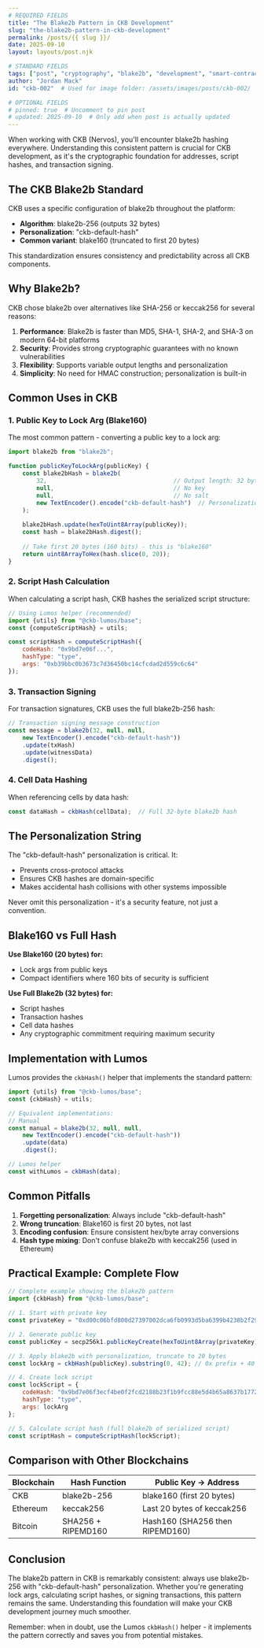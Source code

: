 ```yaml
---
# REQUIRED FIELDS
title: "The Blake2b Pattern in CKB Development"
slug: "the-blake2b-pattern-in-ckb-development"
permalink: /posts/{{ slug }}/
date: 2025-09-10
layout: layouts/post.njk

# STANDARD FIELDS  
tags: ["post", "cryptography", "blake2b", "development", "smart-contracts"]
author: "Jordan Mack"
id: "ckb-002"  # Used for image folder: /assets/images/posts/ckb-002/

# OPTIONAL FIELDS
# pinned: true  # Uncomment to pin post
# updated: 2025-09-10  # Only add when post is actually updated
---
```


When working with CKB (Nervos), you'll encounter blake2b hashing everywhere. Understanding this consistent pattern is crucial for CKB development, as it's the cryptographic foundation for addresses, script hashes, and transaction signing.

## The CKB Blake2b Standard

CKB uses a specific configuration of blake2b throughout the platform:

- **Algorithm**: blake2b-256 (outputs 32 bytes)
- **Personalization**: "ckb-default-hash"
- **Common variant**: blake160 (truncated to first 20 bytes)

This standardization ensures consistency and predictability across all CKB components.

## Why Blake2b?

CKB chose blake2b over alternatives like SHA-256 or keccak256 for several reasons:

1. **Performance**: Blake2b is faster than MD5, SHA-1, SHA-2, and SHA-3 on modern 64-bit platforms
2. **Security**: Provides strong cryptographic guarantees with no known vulnerabilities
3. **Flexibility**: Supports variable output lengths and personalization
4. **Simplicity**: No need for HMAC construction; personalization is built-in

## Common Uses in CKB

### 1. Public Key to Lock Arg (Blake160)

The most common pattern - converting a public key to a lock arg:

```javascript
import blake2b from "blake2b";

function publicKeyToLockArg(publicKey) {
	const blake2bHash = blake2b(
		32,                                    // Output length: 32 bytes
		null,                                  // No key
		null,                                  // No salt
		new TextEncoder().encode("ckb-default-hash")  // Personalization
	);
	
	blake2bHash.update(hexToUint8Array(publicKey));
	const hash = blake2bHash.digest();
	
	// Take first 20 bytes (160 bits) - this is "blake160"
	return uint8ArrayToHex(hash.slice(0, 20));
}
```

### 2. Script Hash Calculation

When calculating a script hash, CKB hashes the serialized script structure:

```javascript
// Using Lumos helper (recommended)
import {utils} from "@ckb-lumos/base";
const {computeScriptHash} = utils;

const scriptHash = computeScriptHash({
	codeHash: "0x9bd7e06f...",
	hashType: "type",
	args: "0xb39bbc0b3673c7d36450bc14cfcdad2d559c6c64"
});
```

### 3. Transaction Signing

For transaction signatures, CKB uses the full blake2b-256 hash:

```javascript
// Transaction signing message construction
const message = blake2b(32, null, null, 
	new TextEncoder().encode("ckb-default-hash"))
	.update(txHash)
	.update(witnessData)
	.digest();
```

### 4. Cell Data Hashing

When referencing cells by data hash:

```javascript
const dataHash = ckbHash(cellData);  // Full 32-byte blake2b hash
```

## The Personalization String

The "ckb-default-hash" personalization is critical. It:

- Prevents cross-protocol attacks
- Ensures CKB hashes are domain-specific
- Makes accidental hash collisions with other systems impossible

Never omit this personalization - it's a security feature, not just a convention.

## Blake160 vs Full Hash

**Use Blake160 (20 bytes) for:**
- Lock args from public keys
- Compact identifiers where 160 bits of security is sufficient

**Use Full Blake2b (32 bytes) for:**
- Script hashes
- Transaction hashes
- Cell data hashes
- Any cryptographic commitment requiring maximum security

## Implementation with Lumos

Lumos provides the `ckbHash()` helper that implements the standard pattern:

```javascript
import {utils} from "@ckb-lumos/base";
const {ckbHash} = utils;

// Equivalent implementations:
// Manual
const manual = blake2b(32, null, null, 
	new TextEncoder().encode("ckb-default-hash"))
	.update(data)
	.digest();

// Lumos helper
const withLumos = ckbHash(data);
```

## Common Pitfalls

1. **Forgetting personalization**: Always include "ckb-default-hash"
2. **Wrong truncation**: Blake160 is first 20 bytes, not last
3. **Encoding confusion**: Ensure consistent hex/byte array conversions
4. **Hash type mixing**: Don't confuse blake2b with keccak256 (used in Ethereum)

## Practical Example: Complete Flow

```javascript
// Complete example showing the blake2b pattern
import {ckbHash} from "@ckb-lumos/base";

// 1. Start with private key
const privateKey = "0xd00c06bfd800d27397002dca6fb0993d5ba6399b4238b2f29ee9deb97593d2bc";

// 2. Generate public key
const publicKey = secp256k1.publicKeyCreate(hexToUint8Array(privateKey));

// 3. Apply blake2b with personalization, truncate to 20 bytes
const lockArg = ckbHash(publicKey).substring(0, 42); // 0x prefix + 40 hex chars

// 4. Create lock script
const lockScript = {
	codeHash: "0x9bd7e06f3ecf4be0f2fcd2188b23f1b9fcc88e5d4b65a8637b17723bbda3cce8",
	hashType: "type",
	args: lockArg
};

// 5. Calculate script hash (full blake2b of serialized script)
const scriptHash = computeScriptHash(lockScript);
```

## Comparison with Other Blockchains

| Blockchain | Hash Function | Public Key → Address |
|------------|--------------|---------------------|
| CKB | blake2b-256 | blake160 (first 20 bytes) |
| Ethereum | keccak256 | Last 20 bytes of keccak256 |
| Bitcoin | SHA256 + RIPEMD160 | Hash160 (SHA256 then RIPEMD160) |

## Conclusion

The blake2b pattern in CKB is remarkably consistent: always use blake2b-256 with "ckb-default-hash" personalization. Whether you're generating lock args, calculating script hashes, or signing transactions, this pattern remains the same. Understanding this foundation will make your CKB development journey much smoother.

Remember: when in doubt, use the Lumos `ckbHash()` helper - it implements the pattern correctly and saves you from potential mistakes.